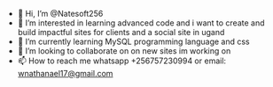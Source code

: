- 👋 Hi, I’m @Natesoft256
- 👀 I’m interested in learning advanced code and i want to create and build impactful sites for clients and a social site in ugand
- 🌱 I’m currently learning MySQL programming language and css
- 💞️ I’m looking to collaborate on on new sites im working on 
- 📫 How to reach me whatsapp +256757230994 or email: wnathanael17@gmail.com

<!---
Natesoft256/Natesoft256 is a ✨ special ✨ repository because its `README.md` (this file) appears on your GitHub profile.
You can click the Preview link to take a look at your changes.
--->
